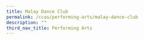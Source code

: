 ```yaml
---
title: Malay Dance Club
permalink: /ccas/performing-arts/malay-dance-club
description: ""
third_nav_title: Performing Arts
---
```


